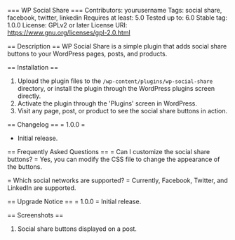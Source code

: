 === WP Social Share ===
Contributors: yourusername
Tags: social share, facebook, twitter, linkedin
Requires at least: 5.0
Tested up to: 6.0
Stable tag: 1.0.0
License: GPLv2 or later
License URI: https://www.gnu.org/licenses/gpl-2.0.html

== Description ==
WP Social Share is a simple plugin that adds social share buttons to your WordPress pages, posts, and products.

== Installation ==
1. Upload the plugin files to the `/wp-content/plugins/wp-social-share` directory, or install the plugin through the WordPress plugins screen directly.
2. Activate the plugin through the 'Plugins' screen in WordPress.
3. Visit any page, post, or product to see the social share buttons in action.

== Changelog ==
= 1.0.0 =
* Initial release.

== Frequently Asked Questions ==
= Can I customize the social share buttons? =
Yes, you can modify the CSS file to change the appearance of the buttons.

= Which social networks are supported? =
Currently, Facebook, Twitter, and LinkedIn are supported.

== Upgrade Notice ==
= 1.0.0 =
Initial release.

== Screenshots ==
1. Social share buttons displayed on a post.
